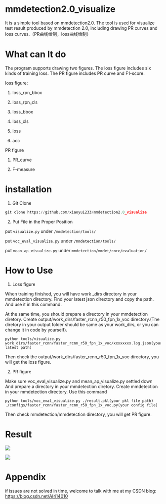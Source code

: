 # mmdetection2.0_visualize
It is a simple tool based on mmdetection2.0. The tool is used for visualize test result produced by mmdetection 2.0, including drawing PR curves and loss curves.（PR曲线绘制，loss曲线绘制）

# What can It do
The program supports drawing two figures. The loss figure includes six kinds of training loss. The PR figure includes PR curve and F1-score.

loss figure:

1. loss_rpn_bbox

2. loss_rpn_cls

3. loss_bbox

4. loss_cls

5. loss

6. acc

PR figure

1. PR_curve

2. F-measure

# installation

1. Git Clone

```Python
git clone https://github.com/xiaoyu1233/mmdetection2.0_visualize
```

2. Put File in the Proper Position

put `visualize.py` under `/mmdetection/tools/`

put `voc_eval_visualize.py` under `/mmdetection/tools/`

put `mean_ap_visualize.py` under `mmdetection/mmdet/core/evaluation/`

# How to Use

1. Loss figure

When training finished, you will have work _dirs directory in your mmdetection directory.
Find your latest json directory and copy the path. And use it in this command.

At the same time, you should prepare a directory in your mmdetection diretory.
Create output/work_dirs/faster_rcnn_r50_fpn_1x_voc directory.(The diretory in your output folder should be same as your work_dirs, or you can change it in code by yourself).
```
python tools/visualize.py work_dirs/faster_rcnn/faster_rcnn_r50_fpn_1x_voc/xxxxxxxx.log.json(your latest path)
```
Then check the output/work_dirs/faster_rcnn_r50_fpn_1x_voc directory, you will get the loss figure.

2. PR figure 

Make sure voc_eval_visualize.py and mean_ap_visualize.py settled down
And prepare a directory in your mmdetection diretory.
Create mmdetection in your mmdetection directory.
Use this command
```
python tools/voc_eval_visualize.py ./result.pkl(your pkl file path) ./configs/faster_rcnn/faster_rcnn_r50_fpn_1x_voc.py(your config file)
```
Then check mmdetection/mmdetection directory, you will get PR figure.

# Result

![](https://github.com/xiaoyu1233/mmdetection2.0_visualize/raw/main/example/20201124_194853.log.json_result.png)

![](https://github.com/xiaoyu1233/mmdetection2.0_visualize/raw/main/example/r50_voc_PR_Curve_each_class.png)

# Appendix

if issues are not solved in time, welcome to talk with me at my CSDN blog: https://blog.csdn.net/AI414010






